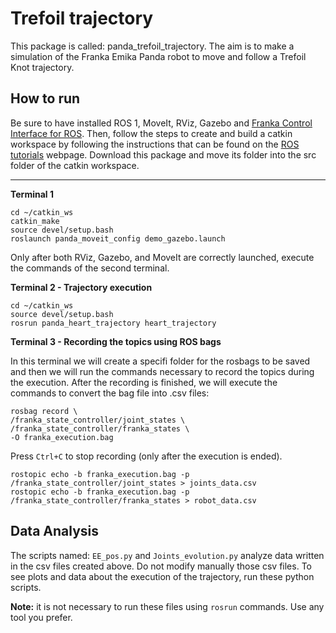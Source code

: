 


# Trefoil trajectory

This package is called: panda_trefoil_trajectory. The aim is to make a simulation of the Franka Emika Panda robot to move and follow a Trefoil Knot trajectory.

## How to run

Be sure to have installed ROS 1, MoveIt, RViz, Gazebo and [Franka Control Interface for ROS](https://frankarobotics.github.io/docs/franka_ros.html). Then, follow the steps to create and build a catkin workspace by following the instructions that can be found on the [ROS tutorials](https://wiki.ros.org/ROS/Tutorials) webpage. Download this package and move its folder into the src folder of the catkin workspace.

------------

**Terminal 1**

```
cd ~/catkin_ws
catkin_make
source devel/setup.bash
roslaunch panda_moveit_config demo_gazebo.launch
```

Only after both RViz, Gazebo, and MoveIt are correctly launched, execute the commands of the second terminal.

**Terminal 2 - Trajectory execution**

```
cd ~/catkin_ws
source devel/setup.bash
rosrun panda_heart_trajectory heart_trajectory
```

**Terminal 3 - Recording the topics using ROS bags**

In this terminal we will create a specifi folder for the rosbags to be saved and then we will run the commands necessary to record the topics during the execution. After the recording is finished, we will execute the commands to convert the bag file into .csv files:

```
rosbag record \
/franka_state_controller/joint_states \
/franka_state_controller/franka_states \
-O franka_execution.bag
```

Press ``Ctrl+C`` to stop recording (only after the execution is ended).

```
rostopic echo -b franka_execution.bag -p /franka_state_controller/joint_states > joints_data.csv
rostopic echo -b franka_execution.bag -p /franka_state_controller/franka_states > robot_data.csv
```

## Data Analysis

The scripts named: ``EE_pos.py`` and ``Joints_evolution.py`` analyze data written in the csv files created above. Do not modify manually those csv files. To see plots and data about the execution of the trajectory, run these python scripts.

**Note:** it is not necessary to run these files using ``rosrun`` commands. Use any tool you prefer.
